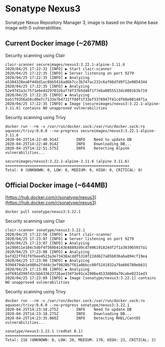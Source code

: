 # Sonatype Nexus3

Sonatype Nexus Repository Manager 3, image is based on the Alpine base image with 0 vulnerabilities.

## Current Docker image (~267MB)

Security scanning using Clair
```
clair-scanner secureimages/nexus3:3.22.1-alpine-3.11.6
2020/04/25 17:22:32 [INFO] ▶ Start clair-scanner
2020/04/25 17:22:35 [INFO] ▶ Server listening on port 9279
2020/04/25 17:22:35 [INFO] ▶ Analyzing a5304328ea0f44bd1ac8bb5416ad6b7cc3b747ac232c6af66d7d9f12e9854344
2020/04/25 17:22:35 [INFO] ▶ Analyzing 52e97d1a3c7571e6e4d297032baf74f37b5d48f1f7eba0055513dc8081b3b719
2020/04/25 17:22:35 [INFO] ▶ Analyzing ba51f9356a58cd0efc7133e7b4731ffddf1f33ef3378947f41cdf68e8014871a
2020/04/25 17:22:35 [INFO] ▶ Image [secureimages/nexus3:3.22.1-alpine-3.11.6] contains NO unapproved vulnerabilities
```

Security scanning using Trivy
```
docker run --rm -v /var/run/docker.sock:/var/run/docker.sock:ro aquasec/trivy:0.6.0 --no-progress secureimages/nexus3:3.22.1-alpine-3.11.6
2020-04-25T14:22:40.914Z        INFO    Need to update DB
2020-04-25T14:22:40.914Z        INFO    Downloading DB...
2020-04-25T14:22:51.575Z        INFO    Detecting Alpine vulnerabilities...

secureimages/nexus3:3.22.1-alpine-3.11.6 (alpine 3.11.6)
========================================================
Total: 0 (UNKNOWN: 0, LOW: 0, MEDIUM: 0, HIGH: 0, CRITICAL: 0)
```

## Official Docker image (~644MB)

[https://hub.docker.com/r/sonatype/nexus3](https://hub.docker.com/r/sonatype/nexus3)
```
docker pull sonatype/nexus3:3.22.1
```

Security scanning using Clair
```
clair-scanner sonatype/nexus3:3.22.1
2020/04/25 17:22:56 [INFO] ▶ Start clair-scanner
2020/04/25 17:23:07 [INFO] ▶ Server listening on port 9279
2020/04/25 17:23:07 [INFO] ▶ Analyzing 1e286011e104c5dbf4f568b4143b48892d9cd7406191824df2f1a3039b5937a1
2020/04/25 17:23:08 [INFO] ▶ Analyzing bafd22ffd1f8fbee4523a3e73438acddf5318f22dd627a85b036a6a894cf19ea
2020/04/25 17:23:08 [INFO] ▶ Analyzing 9398479ab1e980a2fdd4c3ef9028b7f61a0bbcc60f5241932a79a666780eb631
2020/04/25 17:23:08 [INFO] ▶ Analyzing edf691d398fd2cbb633623726ae334f3e91ce2986e4533d860a70cabe0231ed3
2020/04/25 17:23:09 [INFO] ▶ Image [sonatype/nexus3:3.22.1] contains NO unapproved vulnerabilities
```

Security scanning using Trivy
```
docker run --rm -v /var/run/docker.sock:/var/run/docker.sock:ro aquasec/trivy:0.6.0 --no-progress sonatype/nexus3:3.22.1
2020-04-25T14:23:18.275Z        INFO    Need to update DB
2020-04-25T14:23:18.275Z        INFO    Downloading DB...
2020-04-25T14:23:35.060Z        INFO    Detecting RHEL/CentOS vulnerabilities...

sonatype/nexus3:3.22.1 (redhat 8.1)
===================================
Total: 216 (UNKNOWN: 0, LOW: 20, MEDIUM: 170, HIGH: 23, CRITICAL: 3)
```
